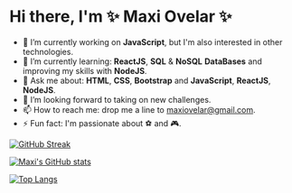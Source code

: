 # Hi there, I'm ✨ Maxi Ovelar ✨ 

- 🔭 I’m currently working on <b>JavaScript</b>, but I'm also interested in other technologies.
- 🌱 I’m currently learning: <b>ReactJS</b>, <b>SQL</b> & <b>NoSQL</b> <b>DataBases</b> and improving my skills with <b>NodeJS</b>.
- 💬 Ask me about: <b>HTML</b>, <b>CSS</b>, <b>Bootstrap</b> and <b>JavaScript</b>, <b>ReactJS</b>, <b>NodeJS</b>.
- 💪 I’m looking forward to taking on new challenges.
- 📫 How to reach me: drop me a line to [maxiovelar@gmail.com](mailto:maxiovelar@gmail.com).
- ⚡ Fun fact: I'm passionate about :soccer: and :video_game:.

[![GitHub Streak](http://github-readme-streak-stats.herokuapp.com?user=maxiovelar&theme=merko&hide_border=true&date_format=M%20j%5B%2C%20Y%5D)](https://git.io/streak-stats)

[![Maxi's GitHub stats](https://github-readme-stats.vercel.app/api?username=maxiovelar&hide=issues,prs&count_private=true&show_icons=true&theme=merko&hide_border=true)](https://github.com/maxiovelar/github-readme-stats)

[![Top Langs](https://github-readme-stats.vercel.app/api/top-langs/?username=maxiovelar&layout=compact&theme=merko&hide_border=true)](https://github.com/maxiovelar/github-readme-stats)
